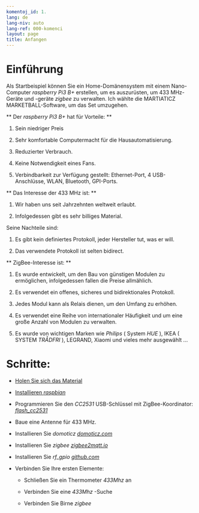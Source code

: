 ```yaml
---
komentoj_id: 1.
lang: de
lang-niv: auto
lang-ref: 000-komenci
layout: page
title: Anfangen
---
```


# Einführung
Als Startbeispiel können Sie ein Home-Domänensystem mit einem Nano-Computer   _raspberry Pi3 B+_ erstellen, um es auszurüsten, um 433 MHz-Geräte und -geräte   _zigbee_ zu verwalten. Ich wählte die MARTIATICZ MARKETBALL-Software, um das Set umzugehen.  

**  Der   _raspberry Pi3 B+_   hat für Vorteile:  **  

 1. Sein niedriger Preis  


 2. Sehr komfortable Computermacht für die Hausautomatisierung.  


 3. Reduzierter Verbrauch.  


 4. Keine Notwendigkeit eines Fans.  


 5. Verbindbarkeit zur Verfügung gestellt: Ethernet-Port, 4 USB-Anschlüsse, WLAN, Bluetooth, GPI-Ports.  




**  Das Interesse der 433 MHz ist:  **  

 1. Wir haben uns seit Jahrzehnten weltweit erlaubt.  


 2. Infolgedessen gibt es sehr billiges Material.  



 
Seine Nachteile sind:  

 1. Es gibt kein definiertes Protokoll, jeder Hersteller tut, was er will.  


 2. Das verwendete Protokoll ist selten bidirect.  




**  ZigBee-Interesse ist:  **  

 1. Es wurde entwickelt, um den Bau von günstigen Modulen zu ermöglichen, infolgedessen fallen die Preise allmählich.  


 1. Es verwendet ein offenes, sicheres und bidirektionales Protokoll.  


 1. Jedes Modul kann als Relais dienen, um den Umfang zu erhöhen.  


 1. Es verwendet eine Reihe von internationaler Häufigkeit und um eine große Anzahl von Modulen zu verwalten.  


 1. Es wurde von wichtigen Marken wie   _Philips_   (  System   _HUE_  ), IKEA   (  SYSTEM   _TRÅDFRI_  ), LEGRAND, Xiaomi und vieles mehr ausgewählt ...  




# Schritte:

* [  Holen Sie sich das Material  ](_posts/2020-08-31-aparataro.md)  


* [  Installieren   _raspbian_  ](_posts/2020-12-22-instali_raspbian.md)  


*  Programmieren Sie den   _CC2531_    USB-Schlüssel mit ZigBee-Koordinator:   [    _flash\_cc2531_  ](https://jmichault.github.io/flash_cc2531-dok/)  

* Baue eine Antenne für 433 MHz.  


* Installieren Sie   _domoticz_    [   _domoticz.com_  ](https://www.domoticz.com/wiki/Raspberry_Pi)  


* Installieren Sie   _zigbee_    [   _zigbee2mqtt.io_  ](https://www.zigbee2mqtt.io/getting_started/running_zigbee2mqtt.html)  


* Installieren Sie   _rf\_gpio_    [   _github.com_  ](https://github.com/jmichault/rf_gpio/blob/master/LeguMin.md)  


* Verbinden Sie Ihre ersten Elemente:    


  * Schließen Sie ein Thermometer   _433Mhz_   an


  * Verbinden Sie eine   _433Mhz_   -Suche 


  * Verbinden Sie Birne   _zigbee_  



